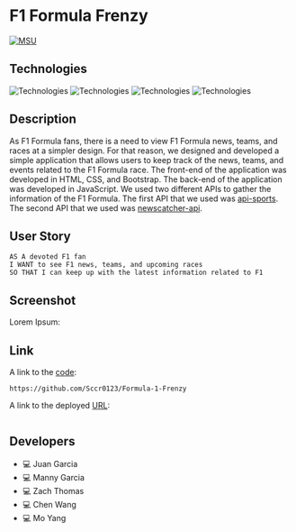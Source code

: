 # F1 Formula Frenzy

[![MSU](https://img.shields.io/badge/MSU-Coding%20Bootcamp-green/)](https://bootcamp.msu.edu/)

## Technologies
![Technologies](https://img.shields.io/badge/-HTML-E34F26?logo=html5&logoColor=white)
![Technologies](https://img.shields.io/badge/-CSS-1572B6?logo=css3&logoColor=white)
![Technologies](https://img.shields.io/badge/-JavaScript-007396?logo=JavaScript&logoColor=white)
![Technologies](https://img.shields.io/badge/-Bootstrap-7952B3?logo=Bootstrap&logoColor=white)

## Description
As F1 Formula fans, there is a need to view F1 Formula news, teams, and races at a simpler design. For that reason, we designed and developed a simple application that allows users to keep track of the news, teams, and events related to the F1 Formula race. The front-end of the application was developed in HTML, CSS, and Bootstrap. The back-end of the application was developed in JavaScript. We used two different APIs to gather the information of the F1 Formula. The first API that we used was [api-sports](https://rapidapi.com/api-sports/api/api-formula-1/). The second API that we used was [newscatcher-api](https://rapidapi.com/newscatcher-api-newscatcher-api-default/api/free-news/).

## User Story
```
AS A devoted F1 fan 
I WANT to see F1 news, teams, and upcoming races
SO THAT I can keep up with the latest information related to F1
```

## Screenshot
Lorem Ipsum: ![]()

## Link
A link to the [code](https://github.com/Sccr0123/Formula-1-Frenzy):
```
https://github.com/Sccr0123/Formula-1-Frenzy
```

A link to the deployed [URL]():
```

```

## Developers
- :computer: Juan Garcia
- :computer: Manny Garcia
- :computer: Zach Thomas
- :computer: Chen Wang
- :computer:  Mo Yang